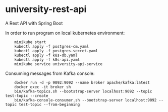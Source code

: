 # university-rest-api
A Rest API with Spring Boot


In order to run program on local kubernetes environment:  
```
    minikube start  
    kubectl apply -f postgres-cm.yaml  
    kubectl apply -f postgres-secret.yaml  
    kubectl apply -f k8s-db.yaml  
    kubectl apply -f k8s-api.yaml  
    minikube service university-api-service  
```


Consuming messages from Kafka console:  
```
    docker run -d -p 9092:9092 --name broker apache/kafka:latest  
    docker exec -it broker sh  
    bin/kafka-topics.sh --bootstrap-server localhost:9092 --topic test-topic --create  
    bin/kafka-console-consumer.sh --bootstrap-server localhost:9092 --topic test-topic --from-beginning  
```
